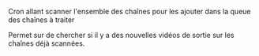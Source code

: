
Cron allant scanner l'ensemble des chaînes pour les ajouter dans la queue des chaînes à traiter

Permet sur de chercher si il y a des nouvelles vidéos de sortie sur les chaînes déjà scannées.